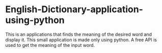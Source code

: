 # English-Dictionary-application-using-python
This is an applications that finds the meaning of the desired word and display it. This small application is made only using python. A free API is used to get the meaning of the input word.
